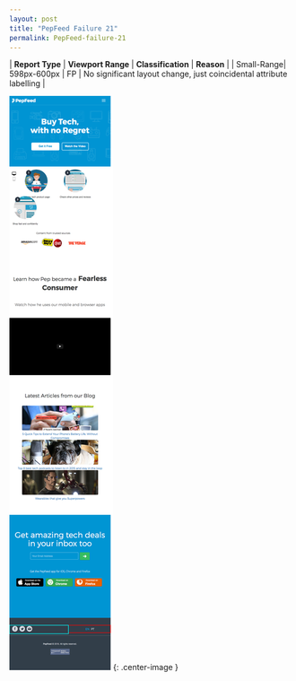 ```yaml
---
layout: post
title: "PepFeed Failure 21"
permalink: PepFeed-failure-21
---
```

| **Report Type** | **Viewport Range** | **Classification** | **Reason** |
| Small-Range| 598px-600px | FP | No significant layout change, just coincidental attribute labelling | 

![Screenshot of the fault](assets/images/PepFeed/fault21/smallrangeWidth599.png){: .center-image }